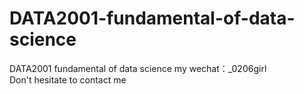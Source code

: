 # DATA2001-fundamental-of-data-science
DATA2001 fundamental of data science my wechat：_0206girl Don't hesitate to contact me
